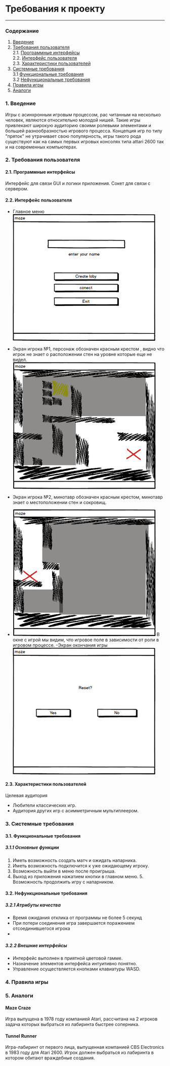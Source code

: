 ﻿
# Требования к проекту
---
### Содержание
1. [Введение](#1)
2. [Требования пользователя](#2) <br>
  2.1. [Программные интерфейсы](#2.1) <br>
  2.2. [Интерфейс пользователя](#2.2) <br>
  2.3. [Характеристики пользователей](#2.3) <br>
3. [Системные требования](#3) <br>
  3.1 [Функциональные требования](#3.1) <br>
  3.2 [Нефункциональные требования](#3.2) <br>
4. [Правила игры](#4) <br>
5. [Аналоги](#5) <br>

### 1. Введение <a name="1"></a>
Игры с асинхронным игровым процессом, рас читанным на несколько человек, являются относительно молодой нишей. Такие игры привлекают широкую аудиторию своими ролевыми элементами и большей разнообразностью игрового процесса. Концепция игр по типу "пряток" не утрачивает свою популярность, игры такого рода существуют как на самых первых игровых консолях типа attari 2600 так и на современных компьютерах.
### 2. Требования пользователя <a name="2"></a>
#### 2.1. Программные интерфейсы <a name="2.1">
Интерфейс для связи GUI и логики приложения.
Сокет для связи с сервером.
#### 2.2. Интерфейс пользователя <a name="2.2"></a>
- Главное меню
  ![MenuScreen](../Images/MainWindow.png)
  
- Экран игрока №1, персонаж обозначен красным крестом , видно что игрок не знает о расположении стен на уровне которые еще не видел.
![GameScreen1](../Images/GameScreen1.png)
- Экран игрока №2, минотавр обозначен красным крестом, минотавр знает о местоположении стен и сокровищ. 
- ![GameScreen2](../Images/GameScreen2.png)
В окне с игрой мы видим, что игровое поле в зависимости от роли в игровом процессе.
-Экран окончания игры
![GameOverMenu](../Images/GaneOver.png)
#### 2.3. Характеристики пользователей <a name="2.3">
Целевая аудитория
- Любители классических игр.
- Аудитория других игр с асимметричным мультиплеером. 
 
### 3. Системные требования <a name="3">
#### 3.1. Функциональные требования <a name="3.1"></a>
##### 3.1.1 Основные функции
   1. Иметь возможность создать матч и ожидать напарника.
  2. Иметь возможность подключится к уже ожидающему игроку.
   3. Возможность выйти в меню после проигрыша.
   4. Выход из приложения нажатием кнопки в главном меню.
    5. Возможность продолжить игру с напарником.

#### 3.2. Нефункциональные требования <a name="3.2"></a>
##### 3.2.1 Атрибуты качества

 - Время ожидания отклика от программы не более 5 секунд
 - При потери соединения игра завершается поражением отсоединившегося игрока
 - 
##### 3.2.2 Внешние интерфейсы 
 - Интерфейс выполнен в приятной цветовой гамме.
 - Назначение элементов интерфейса интуитивно понятно.
 - Управление осуществляется кнопками клавиатуры WASD.
### 4. Правила игры <a name="4"></a>
  
### 5. Аналоги <a name="5"></a>
#### Maze Craze
Игра выпущена в 1978 году компанией Atari, рассчитана на 2 игроков задача которых выбраться из лабиринта быстрее соперника. 
#### Tunnel Runner
Игра-лабиринт от первого лица, выпущенная компанией CBS Electronics в 1983 году для Atari 2600.
Игрок должен выбраться из лабиринта в котором обитают враждебные создания.

